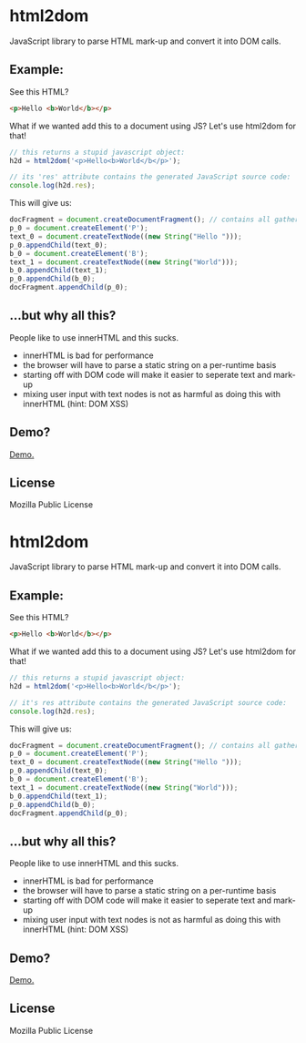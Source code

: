 # html2dom

JavaScript library to parse HTML mark-up and convert it into DOM calls.


## Example:

See this HTML?

``` html
<p>Hello <b>World</b></p>
```

What if we wanted add this to a document using JS?
Let's use html2dom for that!
``` js
// this returns a stupid javascript object:
h2d = html2dom('<p>Hello<b>World</b</p>');

// its 'res' attribute contains the generated JavaScript source code:
console.log(h2d.res);
```

This will give us:

``` js
docFragment = document.createDocumentFragment(); // contains all gathered nodes
p_0 = document.createElement('P');
text_0 = document.createTextNode((new String("Hello ")));
p_0.appendChild(text_0);
b_0 = document.createElement('B');
text_1 = document.createTextNode((new String("World")));
b_0.appendChild(text_1);
p_0.appendChild(b_0);
docFragment.appendChild(p_0);
```




## ...but why all this?
People like to use innerHTML and this sucks.

* innerHTML is bad for performance
* the browser will have to parse a static string on a per-runtime basis
* starting off with DOM code will make it easier to seperate text and mark-up
* mixing user input with text nodes is not as harmful as doing this with innerHTML (hint: DOM XSS)

## Demo?

[Demo.](http://freddyb.github.com/html2dom/)



## License
Mozilla Public License
# html2dom

JavaScript library to parse HTML mark-up and convert it into DOM calls.


## Example:

See this HTML?

``` html
<p>Hello <b>World</b></p>
```

What if we wanted add this to a document using JS?
Let's use html2dom for that!
``` js
// this returns a stupid javascript object:
h2d = html2dom('<p>Hello<b>World</b</p>');

// it's res attribute contains the generated JavaScript source code:
console.log(h2d.res);
```

This will give us:

``` js
docFragment = document.createDocumentFragment(); // contains all gathered nodes
p_0 = document.createElement('P');
text_0 = document.createTextNode((new String("Hello ")));
p_0.appendChild(text_0);
b_0 = document.createElement('B');
text_1 = document.createTextNode((new String("World")));
b_0.appendChild(text_1);
p_0.appendChild(b_0);
docFragment.appendChild(p_0);
```




## ...but why all this?
People like to use innerHTML and this sucks.

* innerHTML is bad for performance
* the browser will have to parse a static string on a per-runtime basis
* starting off with DOM code will make it easier to seperate text and mark-up
* mixing user input with text nodes is not as harmful as doing this with innerHTML (hint: DOM XSS)

## Demo?

[Demo.](http://freddyb.github.com/html2dom/)



## License
Mozilla Public License

